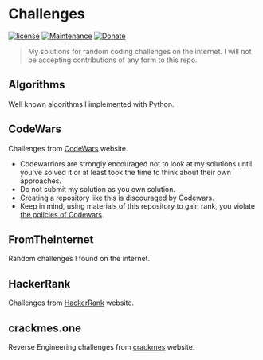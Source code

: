 # Challenges

[![license][license-image]][license-url] [![Maintenance][maintenance-image]][maintenance-url] [![Donate][donate-image]][donate-url]

> My solutions for random coding challenges on the internet.
> I will not be accepting contributions of any form to this repo.

## Algorithms

Well known algorithms I implemented with Python.

## CodeWars

Challenges from [CodeWars](https://www.codewars.com) website.

* Codewarriors are strongly encouraged not to look at my solutions until you've solved it or at least took the time to think about their own approaches.
* Do not submit my solution as you own solution.
* Creating a repository like this is discouraged by Codewars.
* Keep in mind, using materials of this repository to gain rank, you violate [the policies of Codewars](https://github.com/Codewars/codewars.com/wiki/Community-Code-of-Conduct#policy).

## FromTheInternet

Random challenges I found on the internet.

## HackerRank

Challenges from [HackerRank](https://www.hackerrank.com/) website.

## crackmes.one

Reverse Engineering challenges from [crackmes](https://crackmes.one/) website.

[license-image]: https://img.shields.io/badge/license-ISC-blue.svg
[license-url]: https://github.com/nirgn975/Challenges/blob/master/LICENSE
[maintenance-image]: https://img.shields.io/maintenance/yes/2025.svg
[maintenance-url]: https://github.com/nirgn975
[donate-image]: https://img.shields.io/badge/PayPal-Donate-lightgrey.svg
[donate-url]: https://www.paypal.me/nirgn/2
